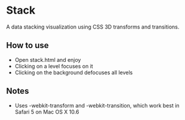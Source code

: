 Stack
=====

A data stacking visualization using CSS 3D transforms and transitions.

How to use
----------
* Open stack.html and enjoy
* Clicking on a level focuses on it
* Clicking on the background defocuses all levels

Notes
-----
* Uses -webkit-transform and -webkit-transition, which work best in Safari 5
on Mac OS X 10.6
